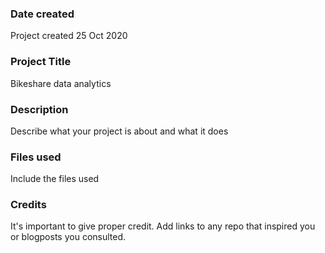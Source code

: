 ### Date created
Project created 25 Oct 2020

### Project Title
Bikeshare data analytics

### Description
Describe what your project is about and what it does

### Files used
Include the files used

### Credits
It's important to give proper credit. Add links to any repo that inspired you or blogposts you consulted.
